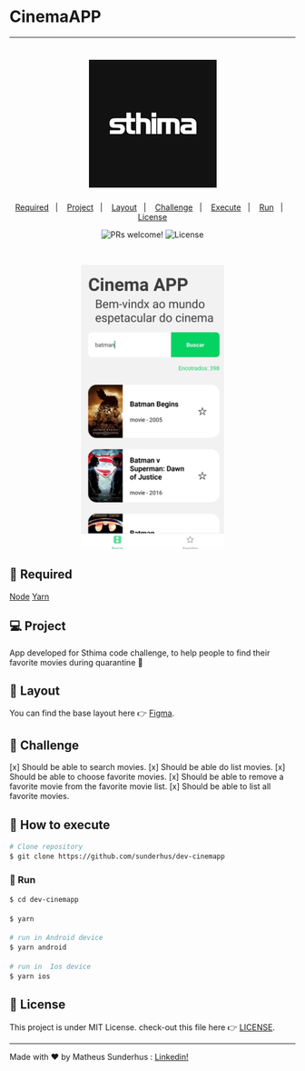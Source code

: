 # CinemaAPP

<hr>

<h1 align="center">
    <img alt="Sthima - CinemaApp" title="Sthima - CinemaApp" src=".github/Sthima.png" />
</h1>

<p align="center">
  <a href="#-Required">Required</a>&nbsp;&nbsp;&nbsp;|&nbsp;&nbsp;&nbsp;
  <a href="#-Project">Project</a>&nbsp;&nbsp;&nbsp;|&nbsp;&nbsp;&nbsp;
  <a href="#-Layout">Layout</a>&nbsp;&nbsp;&nbsp;|&nbsp;&nbsp;&nbsp;
  <a href="#-Challenge">Challenge</a>&nbsp;&nbsp;&nbsp;|&nbsp;&nbsp;&nbsp;
  <a href="#construction_worker-Execute">Execute</a>&nbsp;&nbsp;&nbsp;|&nbsp;&nbsp;&nbsp;
  <a href="#iphone-Run">Run</a>&nbsp;&nbsp;&nbsp;|&nbsp;&nbsp;&nbsp;
  <a href="#memo-License">License</a>
</p>

<p align="center">
 <img src="https://img.shields.io/static/v1?label=PRs&message=welcome&color=15C3D6&labelColor=000000" alt="PRs welcome!" />

  <img alt="License" src="https://img.shields.io/static/v1?label=license&message=MIT&color=15C3D6&labelColor=000000">
</p>

<br>

<p align="center">
  <img alt="App" src=".github/app.jpg" height="500px">
</p>

## 🚀 Required
[Node](https://nodejs.org/en/download/)
[Yarn](https://yarnpkg.com/)

## 💻 Project
<p>App developed for Sthima code challenge, to help people to find their favorite movies during quarantine 🖤</p>

## 🔖 Layout

You can find the base layout here 👉 [Figma](https://www.figma.com/proto/UE8zfSxxf8K0TzpgslbYhz/CinemAPP?node-id=1%3A28&scaling=contain).

## 🧠 Challenge

[x] Should be able to search movies.
[x] Should be able do list movies.
[x] Should be able to choose favorite movies.
[x] Should be able to remove a favorite movie from the favorite movie list.
[x] Should be able to list all favorite movies.

## :construction_worker: How to execute

```bash
# Clone repository
$ git clone https://github.com/sunderhus/dev-cinemapp
```
### :iphone: Run

```bash
$ cd dev-cinemapp

$ yarn

# run in Android device
$ yarn android

# run in  Ios device
$ yarn ios
```

## :memo: License

This project is under MIT License. check-out this file here 👉 [LICENSE](LICENSE.md).

---


Made with ♥ by Matheus Sunderhus : [Linkedin!](https://www.linkedin.com/in/matheus-sunderhus/)


